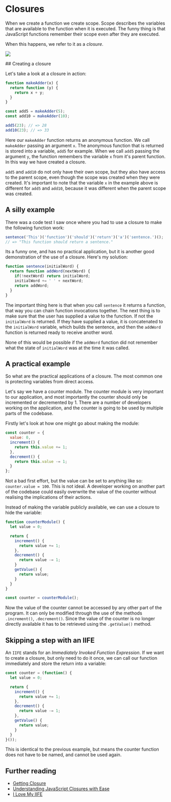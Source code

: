 # Closures

When we create a function we create scope. Scope describes the variables that are available to the function when it is executed. The funny thing is that JavaScript functions remember their scope even after they are executed.

When this happens, we refer to it as a _closure_.

![](https://cloud.githubusercontent.com/assets/40461/8271947/1fc976be-1829-11e5-99c1-dd941e2507d6.jpg)

## Creating a closure

Let's take a look at a closure in action:

```js
function makeAdder(x) {
  return function (y) {
    return x + y;
  }
}

const add5 = makeAdder(5);
const add10 = makeAdder(10);

add5(23); // => 28
add10(23); // => 33
```

Here our `makeAdder` function returns an anonymous function. We call `makeAdder` passing an argument `x`. The anonymous function that is returned is stored into a variable, `add5` for example. When we call `add5` passing the argument `y`, the function remembers the variable `x` from it's parent function. In this way we have created a closure.

`add5` and `add10` do not only have their own scope, but they also have access to the parent scope, even though the scope was created when they were created. It's important to note that the variable `x` in the example above is different for `add5` and `add10`, because it was different when the parent scope was created.

## A silly example

There was a code test I saw once where you had to use a closure to make the following function work:

```js
sentence('This')('function')('should')('return')('a')('sentence.')();
// => "This function should return a sentence."
```

Its a funny one, and has no practical application, but it is another good demonstration of the use of a closure. Here's my solution:

```js
function sentence(initialWord) {
  return function addWord(nextWord) {
    if(!nextWord) return initialWord;
    initialWord += ' ' + nextWord;
    return addWord;
  }
}
```

The important thing here is that when you call `sentence` it returns a function, that way you can chain function invocations together. The next thing is to make sure that the user has supplied a value to the function. If not the `initialWord` is returned. If they have supplied a value, it is concatenated to the `initialWord` variable, which builds the sentence, and then the `addWord` function is returned ready to receive another word.

None of this would be possible if the `addWord` function did not remember what the state of `initialWord` was at the time it was called.

## A practical example

So what are the practical applications of a closure. The most common one is protecting variables from direct access.

Let's say we have a counter module. The counter module is very important to our application, and most importantly the counter should only be incremented or decremented by 1. There are a number of developers working on the application, and the counter is going to be used by multiple parts of the codebase.

Firstly let's look at how one might go about making the module:

```js
const counter = {
  value: 0,
  increment() {
    return this.value += 1;
  },
  decrement() {
    return this.value -= 1;
  }
};
```

Not a bad first effort, but the value can be set to anything like so: `counter.value = 100`. This is not ideal. A developer working on another part of the codebase could easily overwrite the value of the counter without realising the implications of their actions.

Instead of making the variable publicly available, we can use a closure to hide the variable:

```js
function counterModule() {
  let value = 0;

  return {
    increment() {
      return value += 1;
    },
    decrement() {
      return value -= 1;
    }
    getValue() {
      return value;
    }
  }
}

const counter = counterModule();
```

Now the value of the counter cannot be accessed by any other part of the program. It can only be modified through the use of the methods `.increment()`, `.decrement()`. Since the value of the counter is no longer directly available it has to be retrieved using the `.getValue()` method.

## Skipping a step with an IIFE

An `IIFE` stands for an _Immediately Invoked Function Expression_. If we want to create a closure, but only need to do it once, we can call our function immediately and store the return into a variable:

```js
const counter = (function() {
  let value = 0;

  return {
    increment() {
      return value += 1;
    },
    decrement() {
      return value -= 1;
    },
    getValue() {
      return value;
    }
  }
}());
```

This is identical to the previous example, but means the counter function does not have to be named, and cannot be used again.

## Further reading

- [Getting Closure](http://markdaggett.com/blog/2013/02/25/getting-closure/)
- [Understanding JavaScript Closures with Ease](http://javascriptissexy.com/understand-javascript-closures-with-ease/)
- [I Love My IIFE](http://gregfranko.com/blog/i-love-my-iife/)

